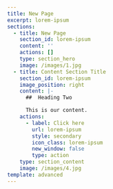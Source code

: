 ```yaml
---
title: New Page
excerpt: lorem-ipsum
sections:
  - title: New Page
    section_id: lorem-ipsum
    content: ''
    actions: []
    type: section_hero
    image: /images/1.jpg
  - title: Content Section Title
    section_id: lorem-ipsum
    image_position: right
    content: |-
      ##  Heading Two

      This is our content.
    actions:
      - label: Click here
        url: lorem-ipsum
        style: secondary
        icon_class: lorem-ipsum
        new_window: false
        type: action
    type: section_content
    image: /images/4.jpg
template: advanced
---
```

